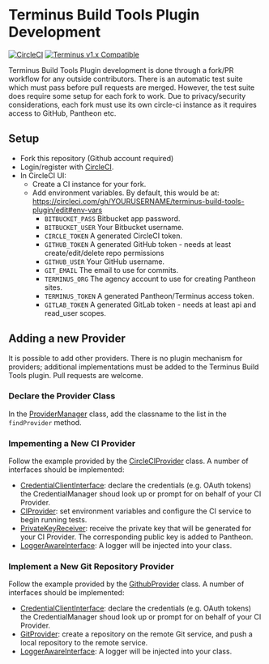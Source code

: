 # Terminus Build Tools Plugin Development

[![CircleCI](https://circleci.com/gh/pantheon-systems/terminus-build-tools-plugin.svg?style=shield)](https://circleci.com/gh/pantheon-systems/terminus-build-tools-plugin)
[![Terminus v1.x Compatible](https://img.shields.io/badge/terminus-v1.x-green.svg)](https://github.com/pantheon-systems/terminus-build-tools-plugin/tree/1.x)

Terminus Build Tools Plugin development is done through a fork/PR workflow for
any outside contributors. There is an automatic test suite which must pass
before pull requests are merged. However, the test suite does require some setup
for each fork to work. Due to privacy/security considerations, each fork must
use its own circle-ci instance as it requires access to GitHub, Pantheon etc.

## Setup

- Fork this repository (Github account required)
- Login/register with [CircleCI](https://circleci.com/).
- In CircleCI UI:
   - Create a CI instance for your fork.
   - Add environment variables. By default, this would be at: 
   https://circleci.com/gh/YOURUSERNAME/terminus-build-tools-plugin/edit#env-vars
     - `BITBUCKET_PASS` Bitbucket app password.
     - `BITBUCKET_USER` Your Bitbucket username.
     - `CIRCLE_TOKEN` A generated CircleCI token.
     - `GITHUB_TOKEN` A generated GitHub token - needs at least create/edit/delete repo permissions
     - `GITHUB_USER` Your GitHub username.
     - `GIT_EMAIL` The email to use for commits.
     - `TERMINUS_ORG` The agency account to use for creating Pantheon sites.
     - `TERMINUS_TOKEN` A generated Pantheon/Terminus access token.
     - `GITLAB_TOKEN` A generated GitLab token - needs at least api and read_user scopes.

## Adding a new Provider

It is possible to add other providers. There is no plugin mechanism for providers; additional implementations must be added to the Terminus Build Tools plugin. Pull requests are welcome.

### Declare the Provider Class

In the [ProviderManager](https://github.com/pantheon-systems/terminus-build-tools-plugin/blob/master/src/ServiceProviders/ProviderManager.php) class, add the classname to the list in the `findProvider` method.

### Impementing a New CI Provider

Follow the example provided by the [CircleCIProvider](https://github.com/pantheon-systems/terminus-build-tools-plugin/blob/master/src/ServiceProviders/CIProviders/CircleCI/CircleCIProvider.php) class. A number of interfaces should be implemented:

- [CredentialClientInterface](https://github.com/pantheon-systems/terminus-build-tools-plugin/blob/master/src/Credentials/CredentialClientInterface.php): declare the credentials (e.g. OAuth tokens) the CredentialManager shoud look up or prompt for on behalf of your CI Provider.
- [CIProvider](https://github.com/pantheon-systems/terminus-build-tools-plugin/blob/master/src/ServiceProviders/CIProviders/CIProvider.php): set environment variables and configure the CI service to begin running tests.
- [PrivateKeyReceiver](https://github.com/pantheon-systems/terminus-build-tools-plugin/blob/master/src/Task/Ssh/PrivateKeyReciever.php): receive the private key that will be generated for your CI Provider. The corresponding public key is added to Pantheon.
- [LoggerAwareInterface](https://github.com/php-fig/log/blob/master/Psr/Log/LoggerAwareInterface.php): A logger will be injected into your class.

### Implement a New Git Repository Provider

Follow the example provided by the [GithubProvider](https://github.com/pantheon-systems/terminus-build-tools-plugin/blob/master/src/ServiceProviders/RepositoryProviders/GithubProvider.php) class. A number of interfaces should be implemented:

- [CredentialClientInterface](https://github.com/pantheon-systems/terminus-build-tools-plugin/blob/master/src/Credentials/CredentialClientInterface.php): declare the credentials (e.g. OAuth tokens) the CredentialManager shoud look up or prompt for on behalf of your CI Provider.
- [GitProvider](https://github.com/pantheon-systems/terminus-build-tools-plugin/blob/master/src/ServiceProviders/RepositoryProviders/GitProvider.php): create a repository on the remote Git service, and push a local repository to the remote service.
- [LoggerAwareInterface](https://github.com/php-fig/log/blob/master/Psr/Log/LoggerAwareInterface.php): A logger will be injected into your class.
